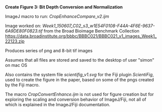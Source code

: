 **Create Figure 3: Bit Depth Conversion and Normalization**

ImageJ macro to run: *CropEnhanceCompare_v2.ijm*

Image worked on: *Week1_150607_C02_s3_w1E54F0108-F44A-4F6E-9637-6A9DE80F0823.tif* from the Broad Bioimage Benchmark Collection https://data.broadinstitute.org/bbbc/BBBC021/BBBC021_v1_images_Week1_22123.zip

Produces series of png and 8-bit tif images

Assumes that all files are stored and saved to the desktop of user "simon" on mac OS

Also contains the system file *scientifig_v1.svg* for the Fiji plugin *ScientiFig*, 
used to create the figure in the paper, based on some of the pngs created by the Fiji macro.

The macro *CropConvertEnhance.ijm* is not used for figure creation but for exploring the scaling and conversion behavior of ImageJ/Fiji, not all of which is explained in the ImageJ/Fiji documentation.
